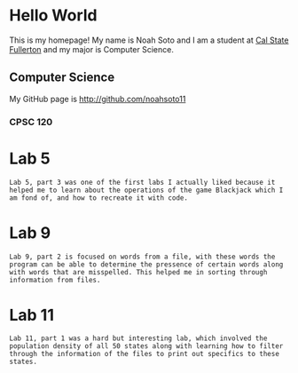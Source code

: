 # Hello World 

This is my homepage! My name is Noah Soto and I am a student at [Cal State Fullerton](http://www.fullerton.edu/) and my major is Computer Science.

## Computer Science 

My GitHub page is http://github.com/noahsoto11

### CPSC 120

# Lab 5 
    Lab 5, part 3 was one of the first labs I actually liked because it helped me to learn about the operations of the game Blackjack which I am fond of, and how to recreate it with code. 

# Lab 9
    Lab 9, part 2 is focused on words from a file, with these words the program can be able to determine the pressence of certain words along with words that are misspelled. This helped me in sorting through information from files. 

# Lab 11
    Lab 11, part 1 was a hard but interesting lab, which involved the population density of all 50 states along with learning how to filter through the information of the files to print out specifics to these states. 